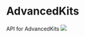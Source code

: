 # AdvancedKits
API for AdvancedKits
[![](https://jitpack.io/v/extremall-dev/AdvancedKitsAPI.svg)](https://jitpack.io/#extremall-dev/AdvancedKitsAPI)
